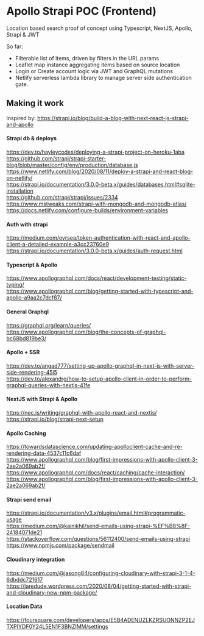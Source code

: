 # Apollo Strapi POC (Frontend)
Location based search proof of concept using Typescript, NextJS, Apollo, Strapi & JWT

So far: 
- Filterable list of items, driven by filters in the URL params   
- Leaflet map instance aggregating items based on source location    
- Login or Create account logic via JWT and GraphQL mutations   
- Netlify serverless lambda library to manage server side authentication gate.   



## Making it work
Inspired by: https://strapi.io/blog/build-a-blog-with-next-react-js-strapi-and-apollo     

#### Strapi db & deploys 
https://dev.to/hayleycodes/deploying-a-strapi-project-on-heroku-1aba     
https://github.com/strapi/strapi-starter-blog/blob/master/config/env/production/database.js     
https://www.netlify.com/blog/2020/08/11/deploy-a-strapi-and-react-blog-on-netlify/           
https://strapi.io/documentation/3.0.0-beta.x/guides/databases.html#sqlite-installation        
https://github.com/strapi/strapi/issues/2334        
https://www.mstweaks.com/strapi-with-mongodb-and-mongodb-atlas/        
https://docs.netlify.com/configure-builds/environment-variables     

#### Auth with strapi
https://medium.com/ovrsea/token-authentication-with-react-and-apollo-client-a-detailed-example-a3cc23760e9           
https://strapi.io/documentation/3.0.0-beta.x/guides/auth-request.html     

#### Typescript & Apollo
https://www.apollographql.com/docs/react/development-testing/static-typing/        
https://www.apollographql.com/blog/getting-started-with-typescript-and-apollo-a9aa2c7dcf87/           

#### General Graphql
https://graphql.org/learn/queries/       
https://www.apollographql.com/blog/the-concepts-of-graphql-bc68bd819be3/     

#### Apollo + SSR
https://dev.to/angad777/setting-up-apollo-graphql-in-next-js-with-server-side-rendering-45l5         
https://dev.to/alexandrg/how-to-setup-apollo-client-in-order-to-perform-graphql-queries-with-nextjs-41fe         

#### NextJS with Strapi & Apollo
https://nec.is/writing/graphql-with-apollo-react-and-nextjs/       
https://strapi.io/blog/strapi-next-setup         

#### Apollo Caching
https://towardsdatascience.com/updating-apolloclient-cache-and-re-rendering-data-4537c11c6daf        
https://www.apollographql.com/blog/first-impressions-with-apollo-client-3-2ae2a069ab2f/        
https://www.apollographql.com/docs/react/caching/cache-interaction/            
https://www.apollographql.com/blog/first-impressions-with-apollo-client-3-2ae2a069ab2f/         

#### Strapi send email
https://strapi.io/documentation/v3.x/plugins/email.html#programmatic-usage        
https://medium.com/@kainikhil/send-emails-using-strapi-%EF%B8%8F-24184071de21        
https://stackoverflow.com/questions/56112400/send-emails-using-strapi        
https://www.npmjs.com/package/sendmail        

#### Cloudinary integration
https://medium.com/@jasong84/configuring-cloudinary-with-strapi-3-1-4-6dbddc721617         
https://jaredude.wordpress.com/2020/08/04/getting-started-with-strapi-and-cloudinary-new-npm-package/     

#### Location Data
https://foursquare.com/developers/apps/E5B4ADENUZLKZRSUONNZP2EJTXPIYDF0Y24L5EN1F3BNZIMM/settings           
